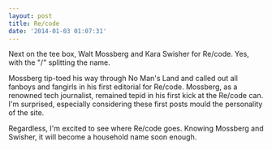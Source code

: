 ```yaml
---
layout: post
title: Re/code
date: '2014-01-03 01:07:31'
---
```


<p>Next on the tee box, Walt Mossberg and Kara Swisher for Re/code. Yes, with the "/" splitting the name.</p>

<p>Mossberg tip-toed his way through No Man's Land and called out all fanboys and fangirls in his first editorial for Re/code. Mossberg, as a renowned tech journalist, remained tepid in his first kick at the Re/code can. I'm surprised, especially considering these first posts mould the personality of the site.</p>

<p>Regardless, I'm excited to see where Re/code goes. Knowing Mossberg and Swisher, it will become a household name soon enough.</p>